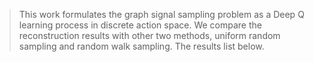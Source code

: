 > This work formulates the graph signal sampling problem as a Deep Q learning process in discrete action space. We compare the reconstruction results with other two methods, uniform random sampling and random walk sampling. 
The results list below.


